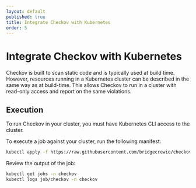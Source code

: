 ```yaml
---
layout: default
published: true
title: Integrate Checkov with Kubernetes
order: 5
---
```


# Integrate Checkov with Kubernetes

Checkov is built to scan static code and is typically used at build time.  However, resources running in a Kubernetes cluster
can be described in the same way as at build-time.  This allows Checkov to run in a cluster with read-only access and report
on the same violations.  

## Execution

To run Checkov in your cluster, you must have Kubernetes CLI access to the cluster.  

To execute a job against your cluster, run the following manifest:

```bash
kubectl apply -f https://raw.githubusercontent.com/bridgecrewio/checkov/master/kubernetes/checkov-job.yaml
```

Review the output of the job:

```bash
kubectl get jobs -n checkov
kubectl logs job/checkov -n checkov
```
